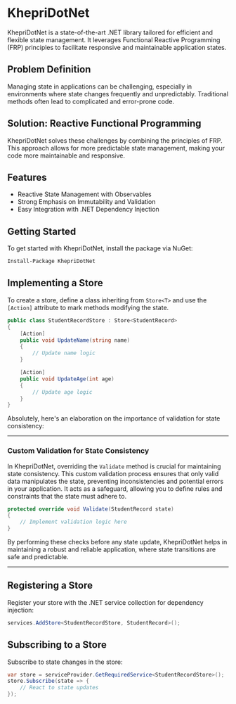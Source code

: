 ﻿

# KhepriDotNet

KhepriDotNet is a state-of-the-art .NET library tailored for efficient and flexible state management. It leverages Functional Reactive Programming (FRP) principles to facilitate responsive and maintainable application states.

## Problem Definition
Managing state in applications can be challenging, especially in environments where state changes frequently and unpredictably. Traditional methods often lead to complicated and error-prone code.

## Solution: Reactive Functional Programming
KhepriDotNet solves these challenges by combining the principles of FRP. This approach allows for more predictable state management, making your code more maintainable and responsive.


## Features
- Reactive State Management with Observables
- Strong Emphasis on Immutability and Validation
- Easy Integration with .NET Dependency Injection

## Getting Started
To get started with KhepriDotNet, install the package via NuGet:
```bash
Install-Package KhepriDotNet
```


## Implementing a Store
To create a store, define a class inheriting from `Store<T>` and use the `[Action]` attribute to mark methods modifying the state.

```csharp
public class StudentRecordStore : Store<StudentRecord>
{
    [Action]
    public void UpdateName(string name) 
    {
        // Update name logic
    }

    [Action]
    public void UpdateAge(int age) 
    {
        // Update age logic
    }
}
```
Absolutely, here's an elaboration on the importance of validation for state consistency:

---

### Custom Validation for State Consistency
In KhepriDotNet, overriding the `Validate` method is crucial for maintaining state consistency. This custom validation process ensures that only valid data manipulates the state, preventing inconsistencies and potential errors in your application. It acts as a safeguard, allowing you to define rules and constraints that the state must adhere to.

```csharp
protected override void Validate(StudentRecord state)
{
    // Implement validation logic here
}
```

By performing these checks before any state update, KhepriDotNet helps in maintaining a robust and reliable application, where state transitions are safe and predictable.

---
## Registering a Store
Register your store with the .NET service collection for dependency injection:

```csharp
services.AddStore<StudentRecordStore, StudentRecord>();
```

## Subscribing to a Store
Subscribe to state changes in the store:

```csharp
var store = serviceProvider.GetRequiredService<StudentRecordStore>();
store.Subscribe(state => {
    // React to state updates
});
```


